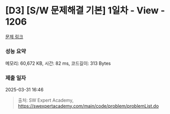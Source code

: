 # [D3] [S/W 문제해결 기본] 1일차 - View - 1206 

[문제 링크](https://swexpertacademy.com/main/code/problem/problemDetail.do?contestProbId=AV134DPqAA8CFAYh) 

### 성능 요약

메모리: 60,672 KB, 시간: 82 ms, 코드길이: 313 Bytes

### 제출 일자

2025-03-31 16:46



> 출처: SW Expert Academy, https://swexpertacademy.com/main/code/problem/problemList.do